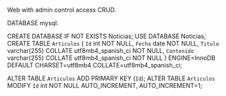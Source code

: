 Web with admin control access CRUD.

DATABASE mysql:

CREATE DATABASE IF NOT EXISTS Noticias;
USE DATABASE Noticias;
CREATE TABLE `Articulos` (
  `Id` int NOT NULL,
  `Fecha` date NOT NULL,
  `Titulo` varchar(255) COLLATE utf8mb4_spanish_ci NOT NULL,
  `Contenido` varchar(255) COLLATE utf8mb4_spanish_ci NOT NULL
) ENGINE=InnoDB DEFAULT CHARSET=utf8mb4 COLLATE=utf8mb4_spanish_ci;

ALTER TABLE `Articulos`
  ADD PRIMARY KEY (`Id`);
ALTER TABLE `Articulos`
  MODIFY `Id` int NOT NULL AUTO_INCREMENT, AUTO_INCREMENT=1;
